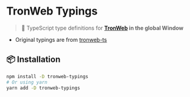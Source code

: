 # TronWeb Typings
> 📕 TypeScript type definitions for **[TronWeb](https://github.com/tronprotocol/tronweb) in the global Window**

- Original typings are from [tronweb-ts](https://github.com/iexbase/tronweb-ts)

## 📦 Installation

```bash
npm install -D tronweb-typings
# Or using yarn
yarn add -D tronweb-typings
```
